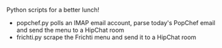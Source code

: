 Python scripts for a better lunch!

- popchef.py polls an IMAP email account, parse today's PopChef email and send the menu to a HipChat room
- frichti.py scrape the Frichti menu and send it to a HipChat room
